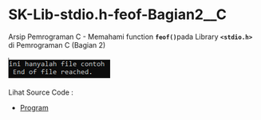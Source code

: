 # SK-Lib-stdio.h-feof-Bagian2__C
Arsip Pemrograman C - Memahami function <code><b>feof()</b></code>pada Library <code><b>&lt;stdio.h></b></code> di Pemrograman C (Bagian 2)<br><br>
<img src="https://github.com/RizkyKhapidsyah/SK-Lib-stdio.h-feof-Bagian2__C/blob/master/SK-Lib-stdio.h-feof-Bagian2__C/x64/result/001.PNG"><br><br>
Lihat Source Code : <br>
- <a href="https://github.com/RizkyKhapidsyah/SK-Lib-stdio.h-feof-Bagian2__C/blob/master/SK-Lib-stdio.h-feof-Bagian2__C/Source.c">Program</a>
